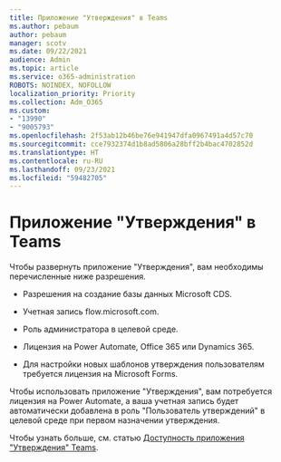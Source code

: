 ```yaml
---
title: Приложение "Утверждения" в Teams
ms.author: pebaum
author: pebaum
manager: scotv
ms.date: 09/22/2021
audience: Admin
ms.topic: article
ms.service: o365-administration
ROBOTS: NOINDEX, NOFOLLOW
localization_priority: Priority
ms.collection: Adm_O365
ms.custom:
- "13990"
- "9005793"
ms.openlocfilehash: 2f53ab12b46be76e941947dfa0967491a4d57c70
ms.sourcegitcommit: cce7932374d1b8ad5806a28bff2b4bac4702852d
ms.translationtype: HT
ms.contentlocale: ru-RU
ms.lasthandoff: 09/23/2021
ms.locfileid: "59482705"
---
```

# <a name="teams-approvals-app"></a>Приложение "Утверждения" в Teams

Чтобы развернуть приложение "Утверждения", вам необходимы перечисленные ниже разрешения.

- Разрешения на создание базы данных Microsoft CDS.

- Учетная запись flow.microsoft.com.

- Роль администратора в целевой среде.

- Лицензия на Power Automate, Office 365 или Dynamics 365.

- Для настройки новых шаблонов утверждения пользователям требуется лицензия на Microsoft Forms.

Чтобы использовать приложение "Утверждения", вам потребуется лицензия на Power Automate, а ваша учетная запись будет автоматически добавлена в роль "Пользователь утверждений" в целевой среде при первом назначении утверждения.

Чтобы узнать больше, см. статью [Доступность приложения "Утверждения" Teams](https://docs.microsoft.com/microsoftteams/approval-admin).